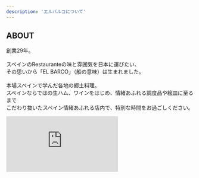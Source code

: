 ```yaml
---
description: 'エルバルコについて'
---
```

  <div class="mv__about mv__content">
    <h2 class="mv__content--heading">ABOUT</h2>
  </div>
  <p class="about__txt">創業29年。<br><br>
  スペインのRestauranteの味と雰囲気を日本に運びたい、<br>
  その思いから「EL BARCO」（船の意味）は生まれました。<br><br>
  本場スペインで学んだ各地の郷土料理。<br>
  スペインならではの生ハム、ワインをはじめ、情緒あふれる調度品や絵皿に至るまで<br class="pc_visible">
  こだわり抜いたスペイン情緒あふれる店内で、特別な時間をお過ごしください。<br>
  </p>

  <div class="about__movie">
    <iframe src="https://www.youtube.com/embed/THr48zidtaY?start=1" frameborder="0" allow="accelerometer; autoplay; encrypted-media; gyroscope; picture-in-picture" allowfullscreen></iframe>
  </div>